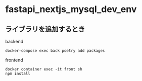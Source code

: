 # fastapi_nextjs_mysql_dev_env

## ライブラリを追加するとき

backend
```
docker-compose exec back poetry add packages
```

frontend
```
docker container exec -it front sh
npm install
```